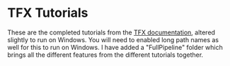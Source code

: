 # TFX Tutorials

These are the completed tutorials from the [TFX documentation](https://www.tensorflow.org/tfx/tutorials/tfx/penguin_simple), altered slightly to run on Windows. You will need to enabled long path names as well for this to run on Windows. I have added a "FullPipeline" folder which brings all the different features from the different tutorials together.

